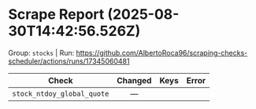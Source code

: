 # Scrape Report (2025-08-30T14:42:56.526Z)

Group: `stocks`  |  Run: https://github.com/AlbertoRoca96/scraping-checks-scheduler/actions/runs/17345060481

| Check | Changed | Keys | Error |
|---|:---:|:--|:--|
| `stock_ntdoy_global_quote` | — |  |  |
